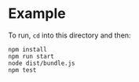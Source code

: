 # Example

To run, `cd` into this directory and then:

```
npm install
npm run start
node dist/bundle.js
npm test
```

